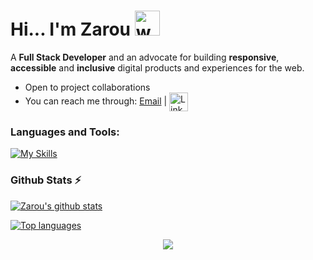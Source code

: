 <h1>Hi... I'm Zarou <a href="#"><a/><img src="https://user-images.githubusercontent.com/72663882/171687151-bb31c996-c9d2-49c8-b593-734946893b23.gif" alt="waving hand gif" aria-hidden="true" width="40" /></h1> 

A **Full Stack Developer**  and an advocate for building **responsive**, **accessible** and **inclusive** digital products and experiences for the web. 
- Open to project collaborations
- You can reach me through: <a href="mailto:	faraji.zarouali.101@gmail.com">Email</a> | <a href="https://www.linkedin.com/in/faraji-zarouali-019932196/">
 <img  alt="LinkedIn" title="LinkedIn" src="https://img.shields.io/static/v1?message=LinkedIn&logo=linkedin&label=&color=0077B5&logoColor=white&labelColor=&style=for-the-badge" height="30" align="center" /></a>

<!-- ### My Recent Projects

 1. [stock management system](https://vet-management.vercel.app/)
 2.  -->

### **Languages and Tools:**  
[![My Skills](https://skills.thijs.gg/icons?i=html,css,bootstrap,js,react,vite,php,symfony,laravel,git,github,vscode,postman,stackoverflow&perline=13)](#)

### Github Stats ⚡

 [![Zarou's github stats](https://bad-apple-github-readme.vercel.app/api?username=faraji-zarouali&show_icons=true&count_private=true&line_height=20&icon_color=00b3ff&theme=blue-green&title_color=00b3ff)](#)
 
 [![Top languages](https://github-readme-mwendwa.vercel.app/api/top-langs/?username=faraji-zarouali&layout=compact&count_private=true&theme=blue-green&title_color=00b3ff)](#)

<p align="center">
     <img src="https://capsule-render.vercel.app/api?type=waving&height=150&color=timeGradient&fontAlignY=62&reversal=false&section=footer"/>
</p>
